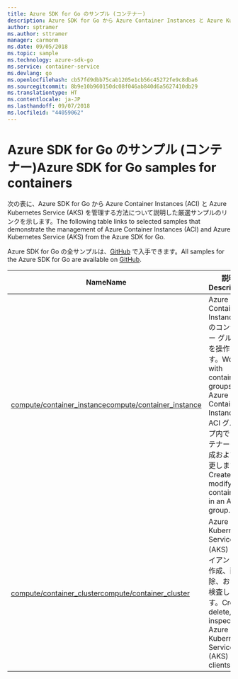 ```yaml
---
title: Azure SDK for Go のサンプル (コンテナー)
description: Azure SDK for Go から Azure Container Instances と Azure Kubernetes Service を操作するための厳選されたサンプルです。
author: sptramer
ms.author: sttramer
manager: carmonm
ms.date: 09/05/2018
ms.topic: sample
ms.technology: azure-sdk-go
ms.service: container-service
ms.devlang: go
ms.openlocfilehash: cb57fd9dbb75cab1205e1cb56c45272fe9c8dba6
ms.sourcegitcommit: 8b9e10b960150dc08f046ab840d6a5627410db29
ms.translationtype: HT
ms.contentlocale: ja-JP
ms.lasthandoff: 09/07/2018
ms.locfileid: "44059062"
---
```

# <a name="azure-sdk-for-go-samples-for-containers"></a><span data-ttu-id="533c8-103">Azure SDK for Go のサンプル (コンテナー)</span><span class="sxs-lookup"><span data-stu-id="533c8-103">Azure SDK for Go samples for containers</span></span>

<span data-ttu-id="533c8-104">次の表に、Azure SDK for Go から Azure Container Instances (ACI) と Azure Kubernetes Service (AKS) を管理する方法について説明した厳選サンプルのリンクを示します。</span><span class="sxs-lookup"><span data-stu-id="533c8-104">The following table links to selected samples that demonstrate the management of Azure Container Instances (ACI) and Azure Kubernetes Service (AKS) from the Azure SDK for Go.</span></span>

<span data-ttu-id="533c8-105">Azure SDK for Go の全サンプルは、[GitHub](https://github.com/Azure-Samples/azure-sdk-for-go-samples) で入手できます。</span><span class="sxs-lookup"><span data-stu-id="533c8-105">All samples for the Azure SDK for Go are available on [GitHub](https://github.com/Azure-Samples/azure-sdk-for-go-samples).</span></span>

| <span data-ttu-id="533c8-106">Name</span><span class="sxs-lookup"><span data-stu-id="533c8-106">Name</span></span> | <span data-ttu-id="533c8-107">説明</span><span class="sxs-lookup"><span data-stu-id="533c8-107">Description</span></span> |
|------|-------------|
| [<span data-ttu-id="533c8-108">compute/container_instance</span><span class="sxs-lookup"><span data-stu-id="533c8-108">compute/container_instance</span></span>](https://github.com/Azure-Samples/azure-sdk-for-go-samples/blob/master/compute/container_instance.go) | <span data-ttu-id="533c8-109">Azure Container Instances のコンテナー グループを操作します。</span><span class="sxs-lookup"><span data-stu-id="533c8-109">Work with container groups in Azure Container Instances.</span></span> <span data-ttu-id="533c8-110">ACI グループ内でコンテナーを作成および変更します。</span><span class="sxs-lookup"><span data-stu-id="533c8-110">Create and modify containers in an ACI group.</span></span> |
| [<span data-ttu-id="533c8-111">compute/container_cluster</span><span class="sxs-lookup"><span data-stu-id="533c8-111">compute/container_cluster</span></span>](https://github.com/Azure-Samples/azure-sdk-for-go-samples/blob/master/compute/container_cluster.go) | <span data-ttu-id="533c8-112">Azure Kubernetes Service (AKS) クライアントを作成、削除、および検査します。</span><span class="sxs-lookup"><span data-stu-id="533c8-112">Create, delete, and inspect Azure Kubernetes Service (AKS) clients.</span></span> |
